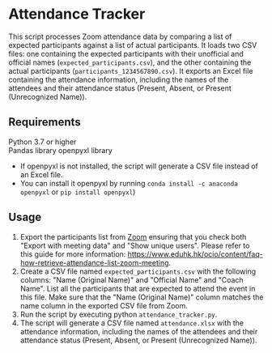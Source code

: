 # Attendance Tracker
This script processes Zoom attendance data by comparing a list of expected participants against a list of actual participants. It loads two CSV files: one containing the expected participants with their unofficial and official names (`expected_participants.csv`), and the other containing the actual participants (`participants_1234567890.csv`). It exports an Excel file containing the attendance information, including the names of the attendees and their attendance status (Present, Absent, or Present (Unrecognized Name)).

## Requirements
Python 3.7 or higher  
Pandas library 
openpyxl library 
- If openpyxl is not installed, the script will generate a CSV file instead of an Excel file.
- You can install it openpyxl by running `conda install -c anaconda openpyxl` or `pip install openpyxl`)

## Usage
1. Export the participants list from [Zoom](https://zoom.us/account/my/report) ensuring that you check both "Export with meeting data" and "Show unique users". Please refer to this guide for more information: https://www.eduhk.hk/ocio/content/faq-how-retrieve-attendance-list-zoom-meeting.
2. Create a CSV file named `expected_participants.csv` with the following columns: "Name (Original Name)" and "Official Name" and "Coach Name". List all the participants that are expected to attend the event in this file. Make sure that the "Name (Original Name)" column matches the name column in the exported CSV file from Zoom.
3. Run the script by executing python `attendance_tracker.py`.
4. The script will generate a CSV file named `attendance.xlsx` with the attendance information, including the names of the attendees and their attendance status (Present, Absent, or Present (Unrecognized Name)).

[//]: <> (## Note: The script assumes that the exported participants list from Zoom is saved as `participants_xxxxxxx.csv` in the same directory as the script file.)

